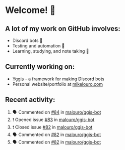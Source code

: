 # Welcome! 👋

## A lot of my work on GitHub involves:
  * Discord bots 🤖
  * Testing and automation 🧪
  * Learning, studying, and note taking 📝

## Currently working on:
  * [Yggis](https://github.com/malouro/yggis-bot) - a framework for making Discord bots
  * Personal website/portfolio at [mikelouro.com](https://mikelouro.com)

## Recent activity:

<!--START_SECTION:activity-->
1. 🗣 Commented on [#84](https://github.com//malouro/ggis-bot/issues/84) in [malouro/ggis-bot](https://github.com//malouro/ggis-bot)
2. ❗️ Opened issue [#83](https://github.com//malouro/ggis-bot/issues/83) in [malouro/ggis-bot](https://github.com//malouro/ggis-bot)
3. ❗️ Closed issue [#82](https://github.com//malouro/ggis-bot/issues/82) in [malouro/ggis-bot](https://github.com//malouro/ggis-bot)
4. 🗣 Commented on [#82](https://github.com//malouro/ggis-bot/issues/82) in [malouro/ggis-bot](https://github.com//malouro/ggis-bot)
5. 🗣 Commented on [#82](https://github.com//malouro/ggis-bot/issues/82) in [malouro/ggis-bot](https://github.com//malouro/ggis-bot)
<!--END_SECTION:activity-->
